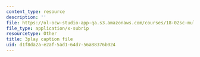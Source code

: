 ```yaml
---
content_type: resource
description: ''
file: https://ol-ocw-studio-app-qa.s3.amazonaws.com/courses/18-02sc-multivariable-calculus-fall-2010/d1f8da2ae2af5ad164d756a88376b024_KnVNFj53Eq4.srt
file_type: application/x-subrip
resourcetype: Other
title: 3play caption file
uid: d1f8da2a-e2af-5ad1-64d7-56a88376b024
---
```

